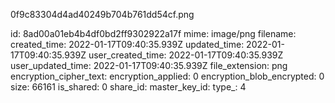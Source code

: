 0f9c83304d4ad40249b704b761dd54cf.png

id: 8ad00a01eb4b4df0bd2ff9302922a17f
mime: image/png
filename: 
created_time: 2022-01-17T09:40:35.939Z
updated_time: 2022-01-17T09:40:35.939Z
user_created_time: 2022-01-17T09:40:35.939Z
user_updated_time: 2022-01-17T09:40:35.939Z
file_extension: png
encryption_cipher_text: 
encryption_applied: 0
encryption_blob_encrypted: 0
size: 66161
is_shared: 0
share_id: 
master_key_id: 
type_: 4